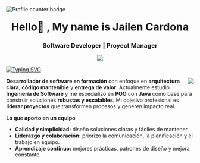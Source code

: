 <!-- GitHub views -->
<img align="left" src="https://komarev.com/ghpvc/?username=JcFullCode&color=blue" alt="Profile counter badge" />

<h1 align="center">Hello👋 , My name is Jailen Cardona</h1>
<h3 align="center">Software Developer | Proyect Manager</h3>

<div align="center">
  <img src="./Banner Linkedin Profesional Sencillo Gris y Marrón.jpg" width=""1500px/>
</div>

[![Typing SVG](https://readme-typing-svg.demolab.com?font=Story+Script&pause=1000&width=435&lines=My+name+is+Jailen+Cardona;I+am+a+Software+Analysis+and+Development+student;at+Oracle+Next+Education+-+Alura)](https://git.io/typing-svg)

<img src="https://camo.githubusercontent.com/4d9f5ecceb711eec6e2018f38a5677dc657c9738d4a65ba3b928c41c0a45b439/68747470733a2f2f6d69726f2e6d656469756d2e636f6d2f6d61782f313336302f302a37513379765349765f7430696f4a2d5a2e676966" align="right"/>

**Desarrollador de software en formación** con enfoque en **arquitectura clara**, **código mantenible** y **entrega de valor**. Actualmente estudio **Ingeniería de Software** y me especializo en **POO** con **Java** como base para construir soluciones **robustas y escalables**. Mi objetivo profesional es **liderar proyectos** que transformen procesos y generen impacto real.

**Lo que aporto en un equipo**  
- **Calidad y simplicidad:** diseño soluciones claras y fáciles de mantener.  
- **Liderazgo y colaboración:** priorizo la comunicación, la planificación y el trabajo en equipo.  
- **Aprendizaje continuo:** mejores prácticas, patrones de diseño y mejora constante.


<!--
**JcFullCode/JcFullCode** is a ✨ _special_ ✨ repository because its `README.md` (this file) appears on your GitHub profile.

Here are some ideas to get you started:

- 🔭 I’m currently working on ...
- 🌱 I’m currently learning ...
- 👯 I’m looking to collaborate on ...
- 🤔 I’m looking for help with ...
- 💬 Ask me about ...
- 📫 How to reach me: ...
- 😄 Pronouns: ...
- ⚡ Fun fact: ...
-->
